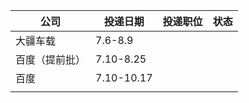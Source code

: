 | 公司           | 投递日期   | 投递职位 | 状态 |
| -------------- | ---------- | -------- | ---- |
| 大疆车载       | 7.6-8.9    |          |      |
| 百度（提前批） | 7.10-8.25  |          |      |
| 百度           | 7.10-10.17 |          |      |
|                |            |          |      |
